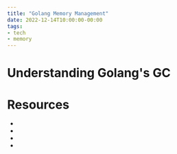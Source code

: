 ```yaml
---
title: "Golang Memory Management"
date: 2022-12-14T10:00:00-00:00
tags:
- tech
- memory
---
```


# Understanding Golang's GC

# Resources

- [](https://stackoverflow.com/questions/41906357/why-are-goroutines-much-cheaper-than-threads-in-other-languages)
- [](https://calsoftinc.com/blogs/2020/03/golang-memory-management.html#:~:text=Go%20uses%20OS%20function%20mmap,be%20set%20by%20SetMaxStack%20function.)
- [](https://blog.logrocket.com/go-dependency-injection-wire/)
- [](https://benjiv.com/go-native-concurrency-primitives/)
